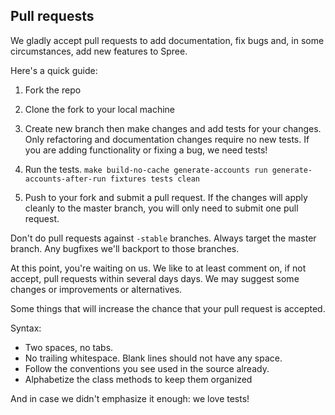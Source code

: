 ## Pull requests

We gladly accept pull requests to add documentation, fix bugs and, in some circumstances,
add new features to Spree.

Here's a quick guide:

1. Fork the repo

2. Clone the fork to your local machine

3. Create new branch then make changes and add tests for your changes. Only
refactoring and documentation changes require no new tests. If you are adding
functionality or fixing a bug, we need tests!

4. Run the tests. `make build-no-cache generate-accounts run generate-accounts-after-run fixtures tests clean`

5. Push to your fork and submit a pull request. If the changes will apply cleanly
to the master branch, you will only need to submit one pull request.

  Don't do pull requests against `-stable` branches. Always target the master branch. Any bugfixes we'll backport to those branches.

At this point, you're waiting on us. We like to at least comment on, if not
accept, pull requests within several days days.
We may suggest some changes or improvements or alternatives.

Some things that will increase the chance that your pull request is accepted.

Syntax:

* Two spaces, no tabs.
* No trailing whitespace. Blank lines should not have any space.
* Follow the conventions you see used in the source already.
* Alphabetize the class methods to keep them organized

And in case we didn't emphasize it enough: we love tests!
